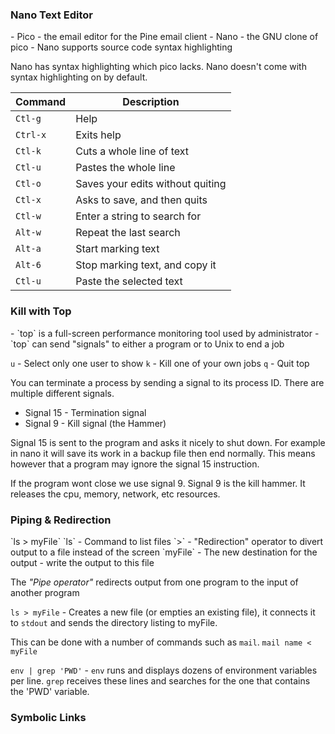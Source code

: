 
<h3>Nano Text Editor</h3>
- Pico - the email editor for the Pine email client
- Nano - the GNU clone of pico
- Nano supports source code syntax highlighting

Nano has syntax highlighting which pico lacks. Nano doesn't come with syntax highlighting on by default. 

Command|Description
-|-
`Ctl-g`|Help
`Ctrl-x`|Exits help
`Ctl-k`|Cuts a whole line of text
`Ctl-u`|Pastes the whole line
`Ctl-o`|Saves your edits without quiting
`Ctl-x`|Asks to save, and then quits
`Ctl-w`|Enter a string to search for
`Alt-w`|Repeat the last search
`Alt-a`|Start marking text
`Alt-6`|Stop marking text, and copy it
`Ctl-u`|Paste the selected text

<h3>Kill with Top</h3>
- `top` is a full-screen performance monitoring tool used by administrator
- `top` can send "signals" to either a program or to Unix to end a job

`u` - Select only one user to show
`k` - Kill one of your own jobs
`q` - Quit top

You can terminate a process by sending a signal to its process ID. There are multiple different signals.
- Signal 15 - Termination signal
- Signal 9 - Kill signal (the Hammer)

Signal 15 is sent to the program and asks it nicely to shut down. For example in nano it will save its work in a backup file then end normally. This means however that a program may ignore the signal 15 instruction.

If the program wont close we use signal 9. Signal 9 is the kill hammer. It releases the cpu, memory, network, etc resources. 

<h3>Piping & Redirection</h3> 
`ls > myFile`
`ls` - Command to list files
`>` - "Redirection" operator to divert output to a file instead of the screen
`myFile` - The new destination for the output - write the output to this file

The *"Pipe operator"* redirects output from one program to the input of another program

`ls > myFile` - Creates a new file (or empties an existing file), it connects it to `stdout` and sends the directory listing to myFile.

This can be done with a number of commands such as `mail`.
`mail name < myFile`

`env | grep 'PWD'` - `env` runs and displays dozens of environment variables per line. `grep` receives these lines and searches for the one that contains the 'PWD' variable.

<h3>Symbolic Links</h3>
